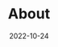 ---
# Leave the homepage title empty to use the site title
title: About
date: 2022-10-24

type: landing

sections:
  - block: hero
    content:
      title: ""
      subtitle: ""
      image:
        filename: "placeholder.png"
        focal_point: "center"
    design:
      background:
        color: "transparent"  # Makes the background behind the image transparent
        video: 
          filename: "ansrbanner.mp4"
          size: cover # Ensures full width
          type: local
          loop: true  # Ensures the video loops continuously
          autoplay: true  # Automatically plays when the page loads
          muted: true  # Mutes the video (recommended for UX)
          position: center
  - block: features
    content:
      title: 'Our Science'
      text: |
        <div style="text-align: center; font-size: 1.2em;"> <!-- Adjust the size as needed -->

        <span style="color:#008ab0; font-size: 1.5em;"><strong>We develop & apply advanced computational methods to improve neuroimaging analysis & enhance our understanding of human brain function.</strong></span>

        <br>

        <img src="https://raw.githubusercontent.com/ANSR-laboratory/ANSR-laboratory.github.io/main/assets/media/full-logo.svg" 
        alt="ANSR Logo"
        style="width: 100%; max-width: 400px; margin: 10px auto; display: block;">

        <br>

        <span style="font-size: 1.2em;">We are based in the <a href="https://www.mcleanmri.org/" target="_blank">McLean Imaging Center</a> at McLean Hospital & the <a href="https://psych.hms.harvard.edu/" target="_blank">Department of Psychiatry</a> at Harvard Medical School.</span>

        </div>
        <br>
        <br>
      items:
        - name: "Neuroimaging Statistics"
          description: "Advancing neuroimaging statistical techniques to study brain structure and function, integrating fMRI, PET, and advanced computational models."
          icon: neuroimaging
          icon_pack: custom
        - name: "Computational Methods"
          description: "Developing machine learning and statistical techniques to analyze complex neuroimaging datasets, uncovering meaningful patterns in brain function and their implications for neuropsychiatric health and disease."
          icon: computation
          icon_pack: custom
        - name: "Big Data in Neuroscience"
          description: "Leveraging large-scale datasets like HCP and ADNI to understand individual variability and brain-behavior relationships."
          icon: data
          icon_pack: custom
        - name: "Psychiatric Neuroimaging of Addiction"
          description: "Using advanced neuroimaging techniques to investigate the neural mechanisms underlying substance use and addiction, with a focus on brain connectivity, cognitive function, and treatment response."
          icon: biopsych
          icon_pack: custom
        - name: "Open Science & Reproducibility"
          description: "Promoting transparency through open-source tools, data sharing, and reproducible workflows in neuroimaging research."
          icon: science
          icon_pack: custom
        - name: "Mentorship & Collaboration"
          description: "Fostering an inclusive, diverse, and supportive research environment for trainees and interdisciplinary collaborations."
          icon: mentor
          icon_pack: custom
  - block: hero
    content:
      title: Lab Values
      image:
        filename: welcome.jpg
      text: |
        <span style="color:#008ab0;">**Accessibility, Diversity, Equity, Inclusion, & Belonging**</span>
        
        At the **ANSR Lab**, we believe that **scientific discovery flourishes when all voices are heard**, and we actively work to **break down barriers** that have historically excluded underrepresented groups in STEM. Our lab is a space where **collaboration, respect, and belonging** are the foundation of both our research and mentorship.  

        Through **thoughtful mentorship, open science practices, and equitable research opportunities**, we aim to contribute to a scientific community that reflects and serves the diversity of the world around us. We **welcome scholars of all backgrounds** and strive to ensure that **our work promotes knowledge that is accessible, transparent, and impactful for all.**  

        {{% cta cta_link="./members/" cta_text="Meet the Team →" %}}
---